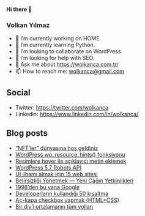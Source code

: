 #### Hi there 👋

### Volkan Yılmaz

- 🔭 I’m currently working on HOME.
- 🌱 I’m currently learning Python.
- 👯 I’m looking to collaborate on WordPress.
- 🤔 I’m looking for help with SEO.
- 💬 Ask me about https://wolkanca.com.tr/
- 📫 How to reach me: wolkanca@gmail.com

## Social
- Twitter: https://twitter.com/wolkanca
- Linkedin: https://www.linkedin.com/in/wolkanca/



## Blog posts
<!-- BLOG-POST-LIST:START -->
- [“NFT’ler” dünyasına hoş geldiniz](https://wolkanca.com.tr/nftler-dunyasina-hos-geldiniz/)
- [WordPress wp_resource_hints() fonksiyonu](https://wolkanca.com.tr/wordpress-wp_resource_hints-fonksiyonu/)
- [Resimlere hover ile açıklayıcı metin eklemek](https://wolkanca.com.tr/resimlere-hover-ile-aciklayici-metin-eklemek/)
- [WordPress 5.7 Robots API](https://wolkanca.com.tr/wordpress-5-7-robots-api/)
- [UI ilhamı almak için 15 web sitesi](https://wolkanca.com.tr/ui-ilhami-almak-icin-15-web-sitesi/)
- [Belirsizliği Yönetmek — Yeni Çağın Yetkinlikleri](https://wolkanca.com.tr/belirsizligi-yonetmek-yeni-cagin-yetkinlikleri/)
- [1998’den bu yana Google](https://wolkanca.com.tr/1998den-bu-yana-google/)
- [Developerların kullandığı 50 kısaltma](https://wolkanca.com.tr/developerlarin-kullandigi-50-kisaltma/)
- [Aç-kapa checkbox yapmak (HTML+CSS)](https://wolkanca.com.tr/ac-kapa-checkbox-yapmak-htmlcss/)
- [Bir div’i ortalamanın tüm yolları](https://wolkanca.com.tr/bir-divi-ortalamanin-tum-yollari/)
<!-- BLOG-POST-LIST:END -->
